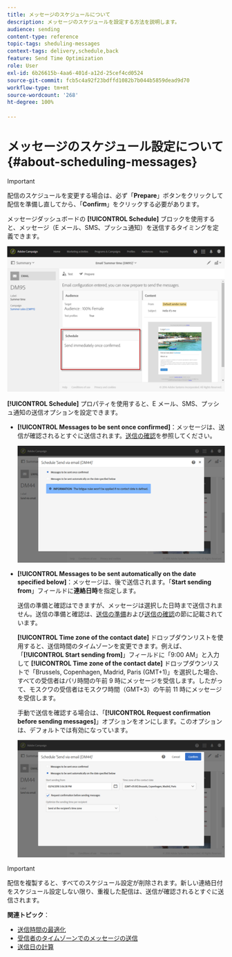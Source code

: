 ```yaml
---
title: メッセージのスケジュールについて
description: メッセージのスケジュールを設定する方法を説明します。
audience: sending
content-type: reference
topic-tags: sheduling-messages
context-tags: delivery,schedule,back
feature: Send Time Optimization
role: User
exl-id: 6b26615b-4aa6-401d-a12d-25cef4cd0524
source-git-commit: fcb5c4a92f23bdffd1082b7b044b5859dead9d70
workflow-type: tm+mt
source-wordcount: '268'
ht-degree: 100%

---
```


# メッセージのスケジュール設定について{#about-scheduling-messages}

>[!IMPORTANT]
>
>配信のスケジュールを変更する場合は、必ず「**Prepare**」ボタンをクリックして配信を準備し直してから、「**Confirm**」をクリックする必要があります。

メッセージダッシュボードの **[!UICONTROL Schedule]** ブロックを使用すると、メッセージ（E メール、SMS、プッシュ通知）を送信するタイミングを定義できます。

![](assets/delivery_dashboard.png)

**[!UICONTROL Schedule]** プロパティを使用すると、E メール、SMS、プッシュ通知の送信オプションを設定できます。

* **[!UICONTROL Messages to be sent once confirmed]**：メッセージは、送信が確認されるとすぐに送信されます。[送信の確認](../../sending/using/confirming-the-send.md)を参照してください。

   ![](assets/delivery_planning_1.png)

* **[!UICONTROL Messages to be sent automatically on the date specified below]**：メッセージは、後で送信されます。「**Start sending from**」フィールドに&#x200B;**連絡日時**&#x200B;を指定します。

   送信の準備と確認はできますが、メッセージは選択した日時まで送信されません。送信の準備と確認は、[送信の準備](../../sending/using/preparing-the-send.md)および[送信の確認](../../sending/using/confirming-the-send.md)の節に記載されています。

   **[!UICONTROL Time zone of the contact date]** ドロップダウンリストを使用すると、送信時間のタイムゾーンを変更できます。例えば、「**[!UICONTROL Start sending from]**」フィールドに「9:00 AM」と入力して **[!UICONTROL Time zone of the contact date]** ドロップダウンリストで「Brussels, Copenhagen, Madrid, Paris (GMT+1)」を選択した場合、すべての受信者はパリ時間の午前 9 時にメッセージを受信します。したがって、モスクワの受信者はモスクワ時間（GMT+3）の午前 11 時にメッセージを受信します。

   手動で送信を確認する場合は、「**[!UICONTROL Request confirmation before sending messages]**」オプションをオンにします。このオプションは、デフォルトでは有効になっています。

   ![](assets/delivery_planning.png)

>[!IMPORTANT]
>
>配信を複製すると、すべてのスケジュール設定が削除されます。新しい連絡日付をスケジュール設定しない限り、重複した配信は、送信が確認されるとすぐに送信されます。

**関連トピック**：

* [送信時間の最適化](../../sending/using/optimizing-the-sending-time.md)
* [受信者のタイムゾーンでのメッセージの送信](../../sending/using/sending-messages-at-the-recipient-s-time-zone.md)
* [送信日の計算](../../sending/using/computing-the-sending-date.md)
